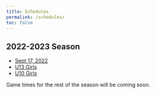 ```yaml
---
title: Schedules
permalink: /schedules/
toc: false
---
```


## 2022-2023 Season

* [Sept 17, 2022](/schedules/2022/2022-09-17.html)
* [U13 Girls](/schedules/2022/2022-U13-girls.html)
* [U10 Girls](/schedules/2022/2022-U10-girls.html)

Game times for the rest of the season will be coming soon.
